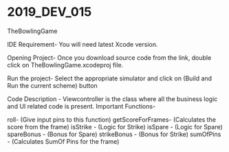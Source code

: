 # 2019_DEV_015

TheBowlingGame

IDE Requirement- You will need latest Xcode version.

Opening Project- Once you download source code from the link, double click on TheBowlingGame.xcodeproj file.

Run the project- Select the appropriate simulator and click on (Build and Run the current scheme) button 


Code Description - Viewcontroller is the class where all the business logic and UI related code is present.
Important Functions-

roll- (Give input pins to this function)
getScoreForFrames- (Calculates the score from the frame)
isStrike - (Logic for Strike)
isSpare - (Logic for Spare)
spareBonus - (Bonus for Spare)
strikeBonus - (Bonus for Strike)
sumOfPins - (Calculates SumOf Pins for the frame)
